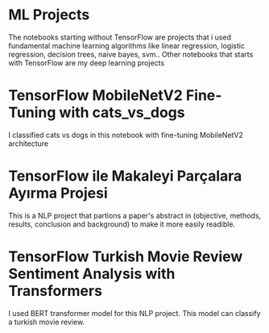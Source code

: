 # ML Projects
The notebooks starting without TensorFlow are projects that i used fundamental machine learning algorithms like linear regression, logistic regression, decision trees, naive bayes, svm..
Other notebooks that starts with TensorFlow are my deep learning projects

# TensorFlow MobileNetV2 Fine-Tuning with cats_vs_dogs
I classified cats vs dogs in this notebook with fine-tuning MobileNetV2 architecture
# TensorFlow ile Makaleyi Parçalara Ayırma Projesi 
This is a NLP project that partions a paper's abstract in (objective, methods, results, conclusion and background) to make it more easily readible.
# TensorFlow Turkish Movie Review Sentiment Analysis with Transformers
I used BERT transformer model for this NLP project. This model can classify a turkish movie review.
